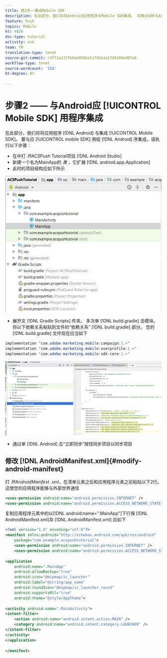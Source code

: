 ```yaml
---
title: 第2步——集成Mobile SDK
description: 在此部分，我们将将Android应用程序与Mobile SDK集成。 将移动SDK与Android应用程序集成
feature: Push
topics: Mobile
kt: 4826
doc-type: tutorial
activity: use
team: TM
translation-type: tm+mt
source-git-commit: c3ff1a137fb8ee9506a11f82e1a27d010bbd97e6
workflow-type: tm+mt
source-wordcount: '158'
ht-degree: 0%

---
```


# 步骤2 —— 与Android应 [!UICONTROL Mobile SDK] 用程序集成

在此部分，我们将将应用程序 [!DNL Android] 与集成 [!UICONTROL Mobile SDK]。 要与应 [!UICONTROL mobile SDK] 用程 [!DNL Android] 序集成，请执行以下步骤：

* 在中打 *开ACSPush* Tutorial项目 [!DNL Android Studio]
* 新建一个名为MainApp的 *类* ，它扩展 [!DNL android.app.Application]
* 此时的项目结构应如下所示

![主应用程序](assets/android-main-app.PNG)

* 展开文 [!DNL Gradle Scripts] 件夹。 多次单 [!DNL build.gradle] 击模块。 将以下依赖关系粘贴到文件的“依赖关系” [!DNL build.gradle] 部分。 您的 [!DNL build.gradle] 文件现在应当如下

```java
implementation 'com.adobe.marketing.mobile:campaign:1.+'
implementation 'com.adobe.marketing.mobile:userprofile:1.+'
implementation 'com.adobe.marketing.mobile:sdk-core:1.+'
```

![模块图](assets/module-build-gradle.PNG)

* 通过单 [!DNL Android] 击“立即同步”按钮同步项目以同步项目

## 修改 [!DNL AndroidManifest.xml]{#modify-android-manifest}

打 *开AndroidManifest* .xml，在清单元素之后和应用程序元素之前粘贴以下2行。 这使您的应用程序能够与外部世界通信

```xml
<uses-permission android:name="android.permission.INTERNET" />
<uses-permission android:name="android.permission.ACCESS_NETWORK_STATE" />
```

复制应用程序元素中的以[!DNL android:name=".MainApp"]下行保 [!DNL AndroidManifest.xml]存 [!DNL AndroidManifest.xml] 应如下

```xml
<?xml version="1.0" encoding="utf-8"?>
<manifest xmlns:android="http://schemas.android.com/apk/res/android"
    package="com.example.acspushtutorial">
    <uses-permission android:name="android.permission.INTERNET" />
    <uses-permission android:name="android.permission.ACCESS_NETWORK_STATE" />

<application
    android:name=".MainApp"
    android:allowBackup="true"
    android:icon="@mipmap/ic_launcher"
    android:label="@string/app_name"
    android:roundIcon="@mipmap/ic_launcher_round"
    android:supportsRtl="true"
    android:theme="@style/AppTheme">

<activity android:name=".MainActivity">
<intent-filter>
    <action android:name="android.intent.action.MAIN" />
    <category android:name="android.intent.category.LAUNCHER" />
</intent-filter>
</activity>
</application>

</manifest>
```
